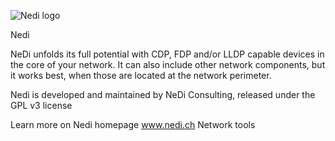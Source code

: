 ![Nedi logo](http://www.nedi.ch/wp-content/uploads/nedi-dgray-320.jpg)

Nedi

NeDi unfolds its full potential with CDP, FDP and/or LLDP capable devices in the core of your network. It can also include other network components, but it works best, when those are located at the network perimeter.

Nedi is developed and maintained by NeDi Consulting, released under the GPL v3 license

Learn more on Nedi homepage www.nedi.ch
Network tools
